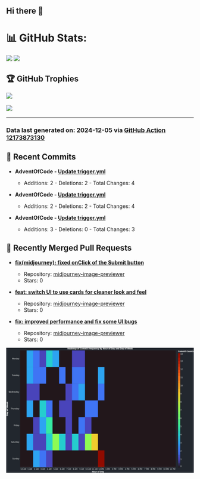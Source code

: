 ## Hi there 👋

<!--
**renerod1/renerod1** is a ✨ _special_ ✨ repository because its `README.md` (this file) appears on your GitHub profile.

Here are some ideas to get you started:

- 🔭 I’m currently working on ...
- 🌱 I’m currently learning ...
- 👯 I’m looking to collaborate on ...
- 🤔 I’m looking for help with ...
- 💬 Ask me about ...
- 📫 How to reach me: ...
- 😄 Pronouns: ...
- ⚡ Fun fact: ...
-->

# 📊 GitHub Stats:

![](https://github-readme-stats.vercel.app/api/?username=renerod1&hide_border=true&theme=transparent&show_icons=true&include_all_commits=true&exclude_repo=renerod1) ![](https://github-readme-stats.vercel.app/api/top-langs/?username=renerod1&hide_border=true&theme=transparent&layout=compact&langs_count=20&exclude_repo=renerod1&hide=git+attributes)

## 🏆 GitHub Trophies

![](https://github-profile-trophy.vercel.app/?username=renerod1&no-bg=true&no-frame=true)

![](https://skillicons.dev/icons?i=java,ts,godot,scss,kotlin,html,js,postgresql)

---

### Data last generated on: 2024-12-05 via [GitHub Action 12173873130](https://github.com/renerod1/renerod1/actions/runs/12173873130)


## 🚀 Recent Commits

- **AdventOfCode - [Update trigger.yml](https://github.com/renerod1/AdventOfCode/commit/461b506ccbd7d3ec1ab0f6e39fdb47c602811486)**
   - Additions: 2 - Deletions: 2 - Total Changes: 4

- **AdventOfCode - [Update trigger.yml](https://github.com/renerod1/AdventOfCode/commit/225b4b6bb0dd920567e482ca506a8381b4d395ae)**
   - Additions: 2 - Deletions: 2 - Total Changes: 4

- **AdventOfCode - [Update trigger.yml](https://github.com/renerod1/AdventOfCode/commit/bf7882ca73ad8317a3d2dd84db1d1dca6595e306)**
   - Additions: 3 - Deletions: 0 - Total Changes: 3

## 🔀 Recently Merged Pull Requests

- **[fix(midjourney): fixed onClick of the Submit button](https://github.com/renerod1/midjourney-image-previewer/pull/12)**
   - Repository: [midjourney-image-previewer](https://github.com/renerod1/midjourney-image-previewer)
   - Stars: 0

- **[feat: switch UI to use cards for cleaner look and feel](https://github.com/renerod1/midjourney-image-previewer/pull/10)**
   - Repository: [midjourney-image-previewer](https://github.com/renerod1/midjourney-image-previewer)
   - Stars: 0

- **[fix: improved performance and fix some UI bugs](https://github.com/renerod1/midjourney-image-previewer/pull/9)**
   - Repository: [midjourney-image-previewer](https://github.com/renerod1/midjourney-image-previewer)
   - Stars: 0

![](DataVisuals/data.gif)

